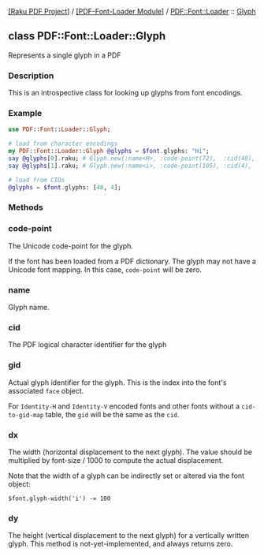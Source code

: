 [[Raku PDF Project]](https://pdf-raku.github.io)
 / [[PDF-Font-Loader Module]](https://pdf-raku.github.io/PDF-Font-Loader-raku)
 / [PDF::Font::Loader](https://pdf-raku.github.io/PDF-Font-Loader-raku/PDF/Font/Loader)
 :: [Glyph](https://pdf-raku.github.io/PDF-Font-Loader-raku/PDF/Font/Loader/Glyph)

class PDF::Font::Loader::Glyph
------------------------------

Represents a single glyph in a PDF

### Description

This is an introspective class for looking up glyphs from font encodings.

### Example

```raku
use PDF::Font::Loader::Glyph;

# load from character encodings
my PDF::Font::Loader::Glyph @glyphs = $font.glyphs: "Hi";
say @glyphs[0].raku; # Glyph.new(:name<H>, :code-point(72),  :cid(48), :gid(26), :dx(823), :dy(0))
say @glyphs[1].raku; # Glyph.new(:name<i>, :code-point(105), :cid(4),  :gid(21), :dx(334), :dy(0)

# load from CIDs
@glyphs = $font.glyphs: [48, 4];
```

### Methods

### code-point

The Unicode code-point for the glyph.

If the font has been loaded from a PDF dictionary. The glyph may not have a Unicode font mapping. In this case, `code-point` will be zero.

### name

Glyph name.

### cid

The PDF logical character identifier for the glyph

### gid

Actual glyph identifier for the glyph. This is the index into the font's associated `face` object.

For `Identity-H` and `Identity-V` encoded fonts and other fonts without a `cid-to-gid-map` table, the `gid` will be the same as the `cid`.

### dx

The width (horizontal displacement to the next glyph). The value should be multiplied by font-size / 1000 to compute the actual displacement.

Note that the width of a glyph can be indirectly set or altered via the font object:

`$font.glyph-width('i') -= 100`

### dy

The height (vertical displacement to the next glyph) for a vertically written glyph. This method is not-yet-implemented, and always returns zero.

